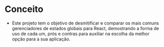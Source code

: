 # Conceito

- Este projeto tem o objetivo de desmitificar e comparar os mais comuns gerenciadores de estados globais para React, demostrando a forma de uso de cada um, prós e contras para auxiliar na escolha da melhor opção para a sua aplicação.

